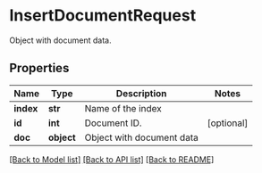 # InsertDocumentRequest

Object with document data. 
## Properties
Name | Type | Description | Notes
------------ | ------------- | ------------- | -------------
**index** | **str** | Name of the index | 
**id** | **int** | Document ID.  | [optional] 
**doc** | **object** | Object with document data  | 

[[Back to Model list]](../README.md#documentation-for-models) [[Back to API list]](../README.md#documentation-for-api-endpoints) [[Back to README]](../README.md)



